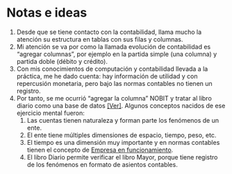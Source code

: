 ﻿# Notas e ideas

1. Desde que se tiene contacto con la contabilidad, llama mucho la atención su estructura en tablas con sus filas y columnas.
1. Mi atención se va por como la llamada evolución de contabilidad es “agregar columnas”, por ejemplo en la partida simple (una columna) y partida doble (débito y crédito).
1. Con mis conocimientos de computación y contabilidad llevada a la práctica, me he dado cuenta: hay información de utilidad y con repercusión monetaria, pero bajo las normas contables no tienen un registro.
1. Por tanto, se me ocurrió “agregar la columna” NOBIT y tratar al libro diario como una base de datos [[Ver]](https://github.com/moixllik/studio/blob/main/databases/nobit-sqlite/tables.sql). Algunos conceptos nacidos de ese ejercicio mental fueron:
	1. Las cuentas tienen naturaleza y forman parte los fenómenos de un ente.
	1. El ente tiene múltiples dimensiones de espacio, tiempo, peso, etc.
	1. El tiempo es una dimensión muy importante y en normas contables tienen el concepto de [Empresa en funcionamiento](https://es.wikipedia.org/wiki/Empresa_en_funcionamiento).
	1. El libro Diario permite verificar el libro Mayor, porque tiene registro de los fenómenos en formato de asientos contables.
